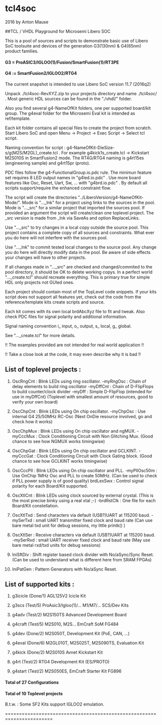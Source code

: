 
# tcl4soc

 2016 by Anton Mause

##TCL / VHDL Playground for Microsemi Libero SOC

This is a pool of sources and scripts to demonstrate basic use of Libero SoC 
toolsuite and devices of the generation G3(130nm) & G4(65nm) product families.

#### G3 = ProASIC3/IGLOO(1)/Fusion/SmartFusion(1)/RT3PE
#### G4 := SmartFusion2/IGLOO2/RTG4

The current snapshot is intended to use Libero SoC version 11.7 (2016q2)

Unpack ./tcl4soc-RevXYZ.zip to your projects directory and name ./tcl4soc/ .
Most generic HDL sources can be found in the "./vhdl/" folder.

Also you find several g4-NameOfKit folders, one per supported board/kit group.
The g4eval folder for the Microsemi Eval kit is intended as ref/template.

Each kit folder contains all special files to create the project from scratch.
Start Libero SoC and open Menu -> Project -> Exec Script -> Select tcl script.

Naming convention for script : g4-NameOfKit-DieSize-s/g(M2S/M2GL)_create.tcl .
For example g4kick1s_create.tcl -> Kickstart M2S010S in SmartFusion2 mode.
The RT4G/RTG4 naming is g4rt15es (engineering sample) and g4rt15pr (proto).

PDC files follow the g4-FunctionalGroup.io.pdc rule.
The minimun feature set requires 8 LED output names in "g4led.io.pdc" .
Use more board features like Osc, Reset, Uart, Sw, ... with "g4brd.io.pdc" .
By default all scripts support/require the enhanced constraint flow.

The script will create the directories "../LiberoVersion/g4-NameOfKit-Mode/".
Mode is "..._lnk" for a project using links to the sources in the pool.
Mode is "..._src" for a similar project that imported the sources pool.
If provided an argument the script will create/clean one toplevel project.
The _src version is made from _lnk via SaveAs and option ReplaceLinks.

Use "..._src" to try changes in a local copy outside the source pool.
This project contains a complete copy of all sources and constraints.
What ever you do here will not interfere with the sources pool.

Use "..._lnk" to commit tested local changes to the source pool.
Any change you do here will directly modify data in the pool.
Be aware of side effects your changes will have to other projects.

If all changes made in "..._src" are checked and changed/commited
to the pool directory, it should be OK to delete working copys.
In a perfect world "..._create.tcl" should recreate everything.
This is primary true for simple HDL only projects not GUIed ones.

Each project should contain most of the TopLevel code snippets.
If your kits script does not support all features yet, check out the 
code from the reference/template kits create scripts and source.

Each kit comes with its own local brdAbcXyz file to fit and tweak.
Also check PDC files for signal polarity and additional information.

Signal naming convention i_ input, o_ output, s_ local, g_ global.

See "..._create.tcl" for more details.

!! The examples provided are not intended for real world application !!

!! Take a close look at the code, it may even describe why it is bad !!


## List of toplevel projects :

1. OscRngCnt : Blink LEDs using ring oscillator.
-myRngOsc : Chain of delay elements to build ring oscillator
-myDffCnt : Chain of D-FlipFlops to build counter/clock divider
-myDff    : Simple D-FlipFlop (intended for use in myDffCnt)
(Toplevel with smallest amount of resources, good to verify your own board)

1. OscChpCnt : Blink LEDs using On chip oscillator.
-myChpOsc : Use internal G4 25/50MHz RC-Osc
(Next OnDie resource involved, go and check how it works)

1. OscChpMux : Blink LEDs using On chip oscillator and ngMUX.
-myCccMux : Clock Conditioning Circuit with Non Glitching Mux.
(Good chance to see how NGMUX works timingwise)

1. OscChpGat : Blink LEDs using On chip oscillator and GCLKINT.
-myCccGat : Clock Conditioning Circuit with Clock Gating block.
(Good chance to see how GCLKINT works timingwise)

1. OscCccPll : Blink LEDs using On chip oscillator and PLL.
-myPllOsc50m : Use OnChip 1MHz Osc and PLL to create 50MHz.
(Can be used to check if PLL power supply is of good quality)
brdLexSwx :  Control signal polarity for each Board/Kit supported.

1. OscXtlCnt : Blink LEDs using clock sourced by external crystal.
(This is the most precise binky using a real xtal ;-)
-brdRstClk : One file for each Board/Kit constellation.

1. OscXtlTxd : Send characters via default (USB?)UART at 115200 baud.
-mySerTxd : small UART transmitter fixed clock and baud rate
(Can use bare metal txd unit for debug sessions, my little printk() )

1. OscXtlSer : Receive characters via default (USB?)UART at 115200 baud.
-mySerRxd : small UART receiver fixed clock and baud rate
(May use bare metal rxd/txd units for debug sessions)

1. IniSftDiv : Shift register based clock divider with No/aSync/Sync Reset.
(Can be used to understand what is different here from SRAM FPGAs)

1. IniPatGen : Pattern Generators with No/aSync Reset.

## List of supported kits :

1. g3icicle (Done/1) AGL125V2 Icicle Kit

1. g3scs (Test/5) ProAsic3/Igloo(1)/... M1/M7/... SCS/Dev Kits

1. g4adv (Test/2) M2S150TS Advanced Development Board

1. g4craft (Test/5) M2S010, M2S... EmCraft SoM FG484

1. g4dev (Done/2) M2S050T, Development Kit (PoE, CAN, ...)

1. g4eval (Done/6) M2GL010T, M2S025T, M2S090TS, Evaluation Kit

1. g4kick (Done/2) M2S010S Avnet Kickstart Kit

1. g4rt (Test/2) RTG4 Development Kit (ES/PROTO)

1. g4start (Test/2) M2S050ES, EmCraft Starter Kit FG896

#### Total of 27 Configurations

#### Total of 10 Toplevel projects

B.t.w. : Some SF2 Kits support IGLOO2 emulation.

=======================================================================
